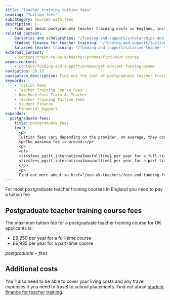 ```yaml
---
title: "Teacher training tuition fees"
heading: "Tuition fees"
subcategory: Courses with fees
description: |-
    Find out about postgraduate teacher training costs in England, including the amount you'll pay for courses with tuition fees.
related_content:
    Bursaries and scholarships: "/funding-and-support/scholarships-and-bursaries"
    Student finance for teacher training: "/funding-and-support/tuition-fee-and-maintenance-loans"
    Salaried teacher training: "/funding-and-support/salaried-teacher-training"
external_content:
    - content/train-to-be-a-teacher/promos/find-your-course
promo_content:
    - content/funding-and-support/promos/get-adviser-funding-promo
navigation: 20.10
navigation_description: Find out the cost of postgraduate teacher training courses with tuition fees.
keywords:
    - Tuition Fees
    - Teacher Training Course Fees
    - How Much Cost Train As Teacher
    - Teacher Training Tuition Fees
    - Student Finance
    - Financial Support
expander:
  postgraduate-fees:
    title: postgraduate fees
    text: |-
      <p>
      Tuition fees vary depending on the provider. On average, they cost around $fees_pgitt_internationalaverage$ for non-UK citizens.</p>
      <p>The maximum fee is around:</p>
      <p>
      <ul>
      <li>$fees_pgitt_internationalmaxfulltime$ per year for a full-time course</li>
      <li>$fees_pgitt_internationalmaxparttime$ per year for a part-time course</li></ul>
      </p>
      <p>
      Find out more about <a href="/non-uk-teachers/fees-and-funding-for-non-uk-trainees">fees and financial support for non-UK trainee teachers</a>.</p>
---
```

For most postgraduate teacher training courses in England you need to pay a tuition fee. 

## Postgraduate teacher training course fees

The maximum tuition fee for a postgraduate teacher training course for UK applicants is:

* £9,250 per year for a full-time course
* £6,935 per year for a part-time course 

$postgraduate-fees$

## Additional costs
You’ll also need to be able to cover your living costs and any travel expenses if you need to travel to school placements. Find out about [student finance for teacher training](/funding-and-support/tuition-fee-and-maintenance-loans).
